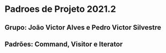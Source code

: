 # Padroes de Projeto 2021.2

## Grupo: João Victor Alves e Pedro Victor Silvestre

## Padrões: Command, Visitor e Iterator
